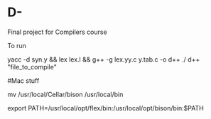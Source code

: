 # D-
Final project for Compilers course

To run

yacc -d syn.y && lex lex.l && g++ -g lex.yy.c y.tab.c -o d++
./ d++ "file_to_compile"

#Mac stuff

mv /usr/local/Cellar/bison /usr/local/bin

export PATH=/usr/local/opt/flex/bin:/usr/local/opt/bison/bin:$PATH
